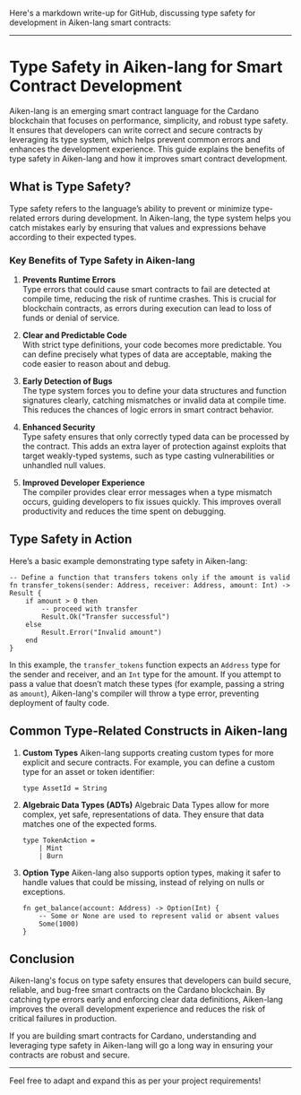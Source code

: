 Here's a markdown write-up for GitHub, discussing type safety for development in Aiken-lang smart contracts:

---

# Type Safety in Aiken-lang for Smart Contract Development

Aiken-lang is an emerging smart contract language for the Cardano blockchain that focuses on performance, simplicity, and robust type safety. It ensures that developers can write correct and secure contracts by leveraging its type system, which helps prevent common errors and enhances the development experience. This guide explains the benefits of type safety in Aiken-lang and how it improves smart contract development.

## What is Type Safety?

Type safety refers to the language’s ability to prevent or minimize type-related errors during development. In Aiken-lang, the type system helps you catch mistakes early by ensuring that values and expressions behave according to their expected types.

### Key Benefits of Type Safety in Aiken-lang

1. **Prevents Runtime Errors**  
   Type errors that could cause smart contracts to fail are detected at compile time, reducing the risk of runtime crashes. This is crucial for blockchain contracts, as errors during execution can lead to loss of funds or denial of service.

2. **Clear and Predictable Code**  
   With strict type definitions, your code becomes more predictable. You can define precisely what types of data are acceptable, making the code easier to reason about and debug.

3. **Early Detection of Bugs**  
   The type system forces you to define your data structures and function signatures clearly, catching mismatches or invalid data at compile time. This reduces the chances of logic errors in smart contract behavior.

4. **Enhanced Security**  
   Type safety ensures that only correctly typed data can be processed by the contract. This adds an extra layer of protection against exploits that target weakly-typed systems, such as type casting vulnerabilities or unhandled null values.

5. **Improved Developer Experience**  
   The compiler provides clear error messages when a type mismatch occurs, guiding developers to fix issues quickly. This improves overall productivity and reduces the time spent on debugging.

## Type Safety in Action

Here’s a basic example demonstrating type safety in Aiken-lang:

```aiken
-- Define a function that transfers tokens only if the amount is valid
fn transfer_tokens(sender: Address, receiver: Address, amount: Int) -> Result {
    if amount > 0 then
        -- proceed with transfer
        Result.Ok("Transfer successful")
    else
        Result.Error("Invalid amount")
    end
}
```

In this example, the `transfer_tokens` function expects an `Address` type for the sender and receiver, and an `Int` type for the amount. If you attempt to pass a value that doesn’t match these types (for example, passing a string as `amount`), Aiken-lang's compiler will throw a type error, preventing deployment of faulty code.

## Common Type-Related Constructs in Aiken-lang

1. **Custom Types**
   Aiken-lang supports creating custom types for more explicit and secure contracts. For example, you can define a custom type for an asset or token identifier:

   ```aiken
   type AssetId = String
   ```

2. **Algebraic Data Types (ADTs)**
   Algebraic Data Types allow for more complex, yet safe, representations of data. They ensure that data matches one of the expected forms.

   ```aiken
   type TokenAction =
       | Mint
       | Burn
   ```

3. **Option Type**
   Aiken-lang also supports option types, making it safer to handle values that could be missing, instead of relying on nulls or exceptions.

   ```aiken
   fn get_balance(account: Address) -> Option(Int) {
       -- Some or None are used to represent valid or absent values
       Some(1000)
   }
   ```

## Conclusion

Aiken-lang's focus on type safety ensures that developers can build secure, reliable, and bug-free smart contracts on the Cardano blockchain. By catching type errors early and enforcing clear data definitions, Aiken-lang improves the overall development experience and reduces the risk of critical failures in production.

If you are building smart contracts for Cardano, understanding and leveraging type safety in Aiken-lang will go a long way in ensuring your contracts are robust and secure.

---

Feel free to adapt and expand this as per your project requirements!
